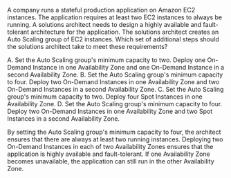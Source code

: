 A company runs a stateful production application on Amazon EC2 instances. The application requires at least two EC2 instances to always be running. A solutions architect needs to design a highly available and fault-tolerant architecture for the application. The solutions architect creates an Auto Scaling group of EC2 instances. Which set of additional steps should the solutions architect take to meet these requirements? 

A. Set the Auto Scaling group's minimum capacity to two. Deploy one On-Demand Instance in one Availability Zone and one On-Demand Instance in a second Availability Zone. 
B. Set the Auto Scaling group's minimum capacity to four. Deploy two On-Demand Instances in one Availability Zone and two On-Demand Instances in a second Availability Zone. 
C. Set the Auto Scaling group's minimum capacity to two. Deploy four Spot Instances in one Availability Zone. 
D. Set the Auto Scaling group's minimum capacity to four. Deploy two On-Demand Instances in one Availability Zone and two Spot Instances in a second Availability Zone.

By setting the Auto Scaling group's minimum capacity to four, the architect ensures that there are always at least two running instances. Deploying two On-Demand Instances in each of two Availability Zones ensures that the application is highly available and fault-tolerant. If one Availability Zone becomes unavailable, the application can still run in the other Availability Zone.